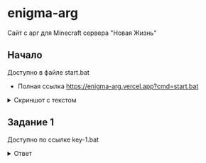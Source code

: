 # enigma-arg  
Сайт с арг для Minecraft сервера "Новая Жизнь"


## Начало
Доступно в файле start.bat
* Полная ссылка https://enigma-arg.vercel.app?cmd=start.bat
<details>
<summary>Скриншот с текстом</summary>
![start.bat](https://github.com/user-attachments/assets/b3dd794c-0097-4e06-947e-43b8dbf17338)
</details>


## Задание 1
Доступно по ссылке key-1.bat
<details>
<summary>Ответ</summary>
  
* Файл key-1.bat
* Ссылка на файл https://enigma-arg.vercel.app?cmd=key-1.bat

</details>
